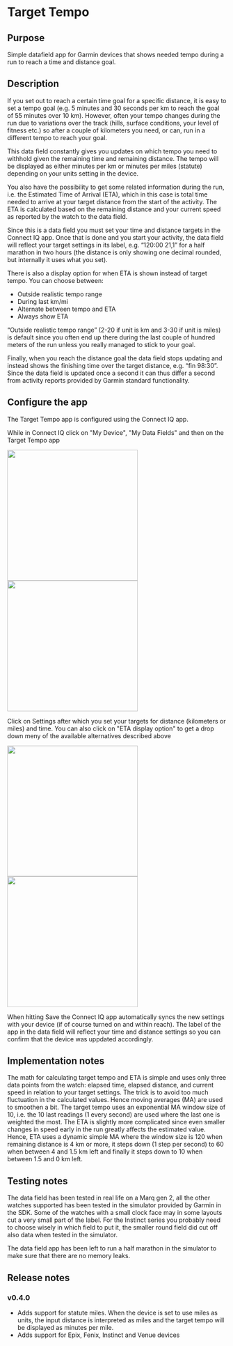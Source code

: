 # Target Tempo
## Purpose
Simple datafield app for Garmin devices that shows needed tempo during a run to reach a time and distance goal.
## Description
If you set out to reach a certain time goal for a specific distance, it is easy to set a tempo goal (e.g. 5 minutes and 30 seconds per km to reach the goal of 55 minutes over 10 km). However, often your tempo changes during the run due to variations over the track (hills, surface conditions, your level of fitness etc.) so after a couple of kilometers you need, or can, run in a different tempo to reach your goal.

This data field constantly gives you updates on which tempo you need to withhold given the remaining time and remaining distance. The tempo will be displayed as either minutes per km or minutes per miles (statute) depending on your units setting in the device.

You also have the possibility to get some related information during the run, i.e. the Estimated Time of Arrival (ETA), which in this case is total time needed to arrive at your target distance from the start of the activity. The ETA is calculated based on the remaining distance and your current speed as reported by the watch to the data field.

Since this is a data field you must set your time and distance targets in the Connect IQ app. Once that is done and you start your activity, the data field will reflect your target settings in its label, e.g. “120:00 21,1” for a half marathon in two hours (the distance is only showing one decimal rounded, but internally it uses what you set).

There is also a display option for when ETA is shown instead of target tempo. You can choose between:
- Outside realistic tempo range
- During last km/mi
- Alternate between tempo and ETA
- Always show ETA

“Outside realistic tempo range” (2-20 if unit is km and 3-30 if unit is miles) is default since you often end up there during the last couple of hundred meters of the run unless you really managed to stick to your goal.

Finally, when you reach the distance goal the data field stops updating and instead shows the finishing time over the target distance, e.g. “fin 98:30”. Since the data field is updated once a second it can thus differ a second from activity reports provided by Garmin standard functionality.
## Configure the app
The Target Tempo app is configured using the Connect IQ app.

While in Connect IQ click on "My Device", "My Data Fields" and then on the Target Tempo app

<img src="images/Screenshot_20231208_094218_Connect_IQ.jpg" width="300">
<img src="images/Screenshot_20231208_094525_Connect_IQ.jpg" width="300">

Click on Settings after which you set your targets for distance (kilometers or miles) and time. You can also click on "ETA display option" to get a drop down meny of the available alternatives described above

<img src="images/Screenshot_20231208_094005_Connect_IQ.jpg" width="300">
<img src="images/Screenshot_20231208_094041_Connect_IQ.jpg" width="300">

When hitting Save the Connect IQ app automatically syncs the new settings with your device (if of course turned on and within reach). The label of the app in the data field will reflect your time and distance settings so you can confirm that the device was uppdated accordingly.

## Implementation notes
The math for calculating target tempo and ETA is simple and uses only three data points from the watch: elapsed time, elapsed distance, and current speed in relation to your target settings. The trick is to avoid too much fluctuation in the calculated values. Hence moving averages (MA) are used to smoothen a bit. The target tempo uses an exponential MA window size of 10, i.e. the 10 last readings (1 every second) are used where the last one is weighted the most. The ETA is slightly more complicated since even smaller changes in speed early in the run greatly affects the estimated value. Hence, ETA uses a dynamic simple MA where the window size is 120 when remaining distance is 4 km or more, it steps down (1 step per second) to 60 when between 4 and 1.5 km left and finally it steps down to 10 when between 1.5 and 0 km left.

## Testing notes
The data field has been tested in real life on a Marq gen 2, all the other watches supported has been tested in the simulator provided by Garmin in the SDK. Some of the watches with a small clock face may in some layouts cut a very small part of the label. For the Instinct series you probably need to choose wisely in which field to put it, the smaller round field did cut off also data when tested in the simulator. 

The data field app has been left to run a half marathon in the simulator to make sure that there are no memory leaks.
## Release notes
### v0.4.0
- Adds support for statute miles. When the device is set to use miles as units, the input distance is interpreted as miles and the target tempo will be displayed as minutes per mile.
- Adds support for Epix, Fenix, Instinct and Venue devices

